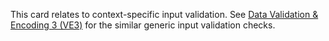This card relates to context-specific input validation. See [Data Validation & Encoding 3 (VE3)](/cards/VE3#card '[internal]') for the similar generic input validation checks.

